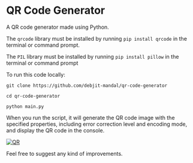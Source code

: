 # QR Code Generator
A QR code generator made using Python.

The `qrcode` library must be installed by running `pip install qrcode` in the terminal or command prompt.

The `PIL` library must be installed by running `pip install pillow` in the terminal or command prompt

To run this code locally:

`git clone https://github.com/debjit-mandal/qr-code-generator`

`cd qr-code-generator`

`python main.py`

When you run the script, it will generate the QR code image with the specified properties, including error correction level and encoding mode, and display the QR code in the console.

<a href="https://github.com/debjit-mandal/debjit-mandal" target="_blank"><img src="https://qr.net/code/kgGY4f.svg" alt="QR"></a>

Feel free to suggest any kind of improvements. 
